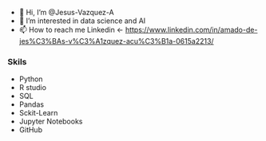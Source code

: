 - 👋 Hi, I’m @Jesus-Vazquez-A
- 👀 I’m interested in  data science and AI
- 📫 How to reach me Linkedin <- https://www.linkedin.com/in/amado-de-jes%C3%BAs-v%C3%A1zquez-acu%C3%B1a-0615a2213/

### **Skils**

* Python
* R studio
* SQL
* Pandas
* Sckit-Learn
* Jupyter Notebooks
* GitHub
<!---
Jesus-Vazquez-A/Jesus-Vazquez-A is a ✨ special ✨ repository because its `README.md` (this file) appears on your GitHub profile.
You can click the Preview link to take a look at your changes.
---
